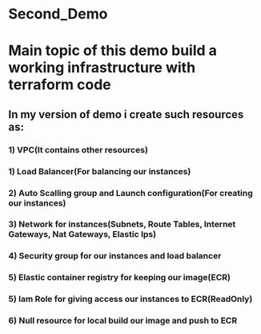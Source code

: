 # Second_Demo
# Main topic of this demo build a working infrastructure with terraform code

## In my version of demo i create such resources as:

### 1) VPC(It contains other resources)
### 1) Load Balancer(For balancing our instances)
### 2) Auto Scalling group and Launch configuration(For creating our instances)
### 3) Network for instances(Subnets, Route Tables, Internet Gateways, Nat Gateways, Elastic Ips)
### 4) Security group for our instances and load balancer
### 5) Elastic container registry for keeping our image(ECR)
### 5) Iam Role for giving access our instances to ECR(ReadOnly)
### 6) Null resource for local build our image and push to ECR